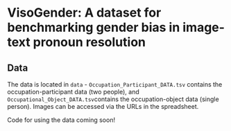 # VisoGender: A dataset for benchmarking gender bias in image-text pronoun resolution

## Data

The data is located in `data` - `Occupation_Participant_DATA.tsv` contains the occupation-participant data (two people), and `Occupational_Object_DATA.tsv`contains the occupation-object data (single person). Images can be accessed via the URLs in the spreadsheet. 

Code for using the data coming soon!
